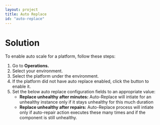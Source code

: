 ```yaml
---
layout: project
title: Auto Replace
id: "auto-replace"
---
```


# Solution


To enable auto scale for a platform, follow these steps:


1. Go to **Operations.**
2. Select your environment.
3. Select the platform under the environment. 
4. If the platform did not have auto replace enabled, click the button to enable it.
5. Set the below auto replace configuration fields to an appropriate value:
    * **Replace unhealthy after minutes:** Auto-Replace will intiate for an unhealthy instance only if it stays unhealthy for this much duration
	* **Replace unhealthy after repairs:** Auto-Replace process will intiate only if auto-repair action executes these many times and if the component is still unhealthy.



